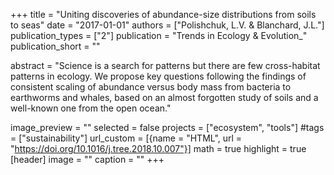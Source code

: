 +++
title = "Uniting discoveries of abundance-size distributions from soils to seas"
date = "2017-01-01"
authors = ["Polishchuk, L.V. & Blanchard, J.L."]
publication_types = ["2"]
publication = "Trends in Ecology & Evolution_"
publication_short = ""

abstract = "Science is a search for patterns but there are few cross-habitat patterns in ecology. We propose key questions following the findings of consistent scaling of abundance versus body mass from bacteria to earthworms and whales, based on an almost forgotten study of soils and a well-known one from the open ocean."

image_preview = ""
selected = false
projects = ["ecosystem", "tools"]
#tags = ["sustainability"]
url_custom = [{name = "HTML", url = "https://doi.org/10.1016/j.tree.2018.10.007"}]
math = true
highlight = true
[header]
image = ""
caption = ""
+++


